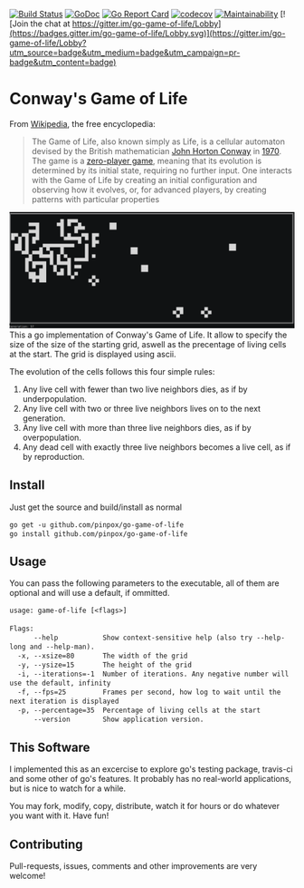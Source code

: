 [![Build Status](https://api.travis-ci.org/pinpox/go-game-of-life.svg)](http://travis-ci.org/pinpox/go-game-of-life) [![GoDoc](https://godoc.org/github.com/pinpox/go-game-of-life?status.svg)](http://godoc.org/github.com/pinpox/go-game-of-life)
[![Go Report Card](https://goreportcard.com/badge/github.com/pinpox/go-game-of-life)](https://goreportcard.com/report/github.com/pinpox/go-game-of-life)
[![codecov](https://codecov.io/gh/pinpox/go-game-of-life/branch/master/graph/badge.svg)](https://codecov.io/gh/pinpox/go-game-of-life)
[![Maintainability](https://api.codeclimate.com/v1/badges/65217f7940ee0e37d474/maintainability)](https://codeclimate.com/github/pinpox/go-game-of-life/maintainability)
[![Join the chat at https://gitter.im/go-game-of-life/Lobby](https://badges.gitter.im/go-game-of-life/Lobby.svg)](https://gitter.im/go-game-of-life/Lobby?utm_source=badge&utm_medium=badge&utm_campaign=pr-badge&utm_content=badge)


# Conway's Game of Life
From [Wikipedia](https://en.wikipedia.org/wiki/Conway%27s_Game_of_Life), the free encyclopedia:

> The Game of Life, also known simply as Life, is a cellular automaton devised by
> the British mathematician [John Horton Conway](https://en.wikipedia.org/wiki/John_Horton_Conway) 
> in [1970](https://en.wikipedia.org/wiki/Conway%27s_Game_of_Life#cite_note-1).
> The game is a [zero-player game](https://en.wikipedia.org/wiki/Zero-player_game),
> meaning that its evolution is determined by its initial state, requiring
> no further input. One interacts with the Game of Life by creating an initial
> configuration and observing how it evolves, or, for advanced players, by
> creating patterns with particular properties



![screenshot](screenshot.png)
This a go implementation of Conway's Game of Life. It allow to specify the size
of the size of the starting grid, aswell as the precentage of living cells at
the start. The grid is displayed using ascii.


The evolution of the cells follows this four simple rules:
1. Any live cell with fewer than two live neighbors dies, as if by underpopulation.
2. Any live cell with two or three live neighbors lives on to the next generation.
3. Any live cell with more than three live neighbors dies, as if by overpopulation.
4. Any dead cell with exactly three live neighbors becomes a live cell, as if by reproduction.

## Install

Just get the source and build/install as normal

```
go get -u github.com/pinpox/go-game-of-life
go install github.com/pinpox/go-game-of-life
```

## Usage
You can pass the following parameters to the executable, all of them are
optional and will use a default, if ommitted.

```
usage: game-of-life [<flags>]

Flags:
      --help           Show context-sensitive help (also try --help-long and --help-man).
  -x, --xsize=80       The width of the grid
  -y, --ysize=15       The height of the grid
  -i, --iterations=-1  Number of iterations. Any negative number will use the default, infinity
  -f, --fps=25         Frames per second, how log to wait until the next iteration is displayed
  -p, --percentage=35  Percentage of living cells at the start
      --version        Show application version.

```

## This Software
I implemented this as an excercise to explore go's testing package, travis-ci
and some other of go's features. It probably has no real-world applications, but
is nice to watch for a while. 

You may fork, modify, copy, distribute, watch it for hours or do whatever you want with it. Have
fun!

## Contributing
Pull-requests, issues, comments and other improvements are very welcome!

